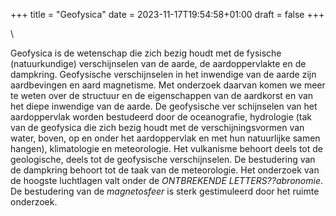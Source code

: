 +++
title = "Geofysica"
date = 2023-11-17T19:54:58+01:00
draft = false
+++

\

Geofysica is de wetenschap die zich bezig houdt met de fysische
(natuurkundige) verschijnselen van de aarde, de aardoppervlakte en de
dampkring. Geofysische verschijnselen in het inwendige van de aarde zijn
aardbevingen en aard magnetisme. Met onderzoek daarvan komen we meer te
weten over de structuur en de eigenschappen van de aardkorst en van het
diepe inwendige van de aarde. De geofysische ver schijnselen van het
aardoppervlak worden bestudeerd door de oceanografie, hydrologie (tak
van de geofysica die zich bezig houdt met de verschijningsvormen van
water, boven, op en onder het aardoppervlak en met hun natuurlijke samen
hangen), klimatologie en meteorologie. Het vulkanisme behoort deels tot
de geologische, deels tot de geofysische verschijnselen. De bestudering
van de dampkring behoort tot de taak van de meteorologie. Het onderzoek
van de hoogste luchtlagen valt onder de *ONTBREKENDE
LETTERS??abronomie*. De bestudering van de *magnetosfeer* is sterk
gestimuleerd door het ruimte onderzoek.

